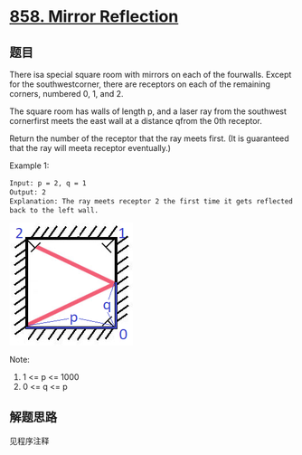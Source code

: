 # [858. Mirror Reflection](https://leetcode.com/problems/mirror-reflection/)

## 题目

There isa special square room with mirrors on each of the fourwalls. Except for the southwestcorner, there are receptors on each of the remaining corners, numbered 0, 1, and 2.

The square room has walls of length p, and a laser ray from the southwest cornerfirst meets the east wall at a distance qfrom the 0th receptor.

Return the number of the receptor that the ray meets first. (It is guaranteed that the ray will meeta receptor eventually.)

Example 1:

```text
Input: p = 2, q = 1
Output: 2
Explanation: The ray meets receptor 2 the first time it gets reflected back to the left wall.
```

![reflection picture](reflection.png)

Note:

1. 1 <= p <= 1000
1. 0 <= q <= p

## 解题思路

见程序注释

